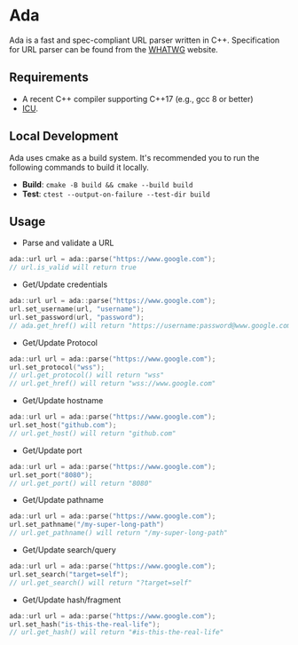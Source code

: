 # Ada

Ada is a fast and spec-compliant URL parser written in C++.
Specification for URL parser can be found from the
[WHATWG](https://url.spec.whatwg.org/#url-parsing) website.

## Requirements

- A recent C++ compiler supporting C++17 (e.g., gcc 8 or better)
- [ICU](https://icu.unicode.org).

## Local Development

Ada uses cmake as a build system. It's recommended you to run the following commands to build it locally.

- **Build**: `cmake -B build && cmake --build build`
- **Test**: `ctest --output-on-failure --test-dir build`

## Usage

- Parse and validate a URL

```cpp
ada::url url = ada::parse("https://www.google.com");
// url.is_valid will return true
```

- Get/Update credentials

```cpp
ada::url url = ada::parse("https://www.google.com");
url.set_username(url, "username");
url.set_password(url, "password");
// ada.get_href() will return "https://username:password@www.google.com"
```

- Get/Update Protocol

```cpp
ada::url url = ada::parse("https://www.google.com");
url.set_protocol("wss");
// url.get_protocol() will return "wss"
// url.get_href() will return "wss://www.google.com"
```

- Get/Update hostname

```cpp
ada::url url = ada::parse("https://www.google.com");
url.set_host("github.com");
// url.get_host() will return "github.com"
```

- Get/Update port

```cpp
ada::url url = ada::parse("https://www.google.com");
url.set_port("8080");
// url.get_port() will return "8080"
```

- Get/Update pathname

```cpp
ada::url url = ada::parse("https://www.google.com");
url.set_pathname("/my-super-long-path")
// url.get_pathname() will return "/my-super-long-path"
```

- Get/Update search/query

```cpp
ada::url url = ada::parse("https://www.google.com");
url.set_search("target=self");
// url.get_search() will return "?target=self"
```

- Get/Update hash/fragment

```cpp
ada::url url = ada::parse("https://www.google.com");
url.set_hash("is-this-the-real-life");
// url.get_hash() will return "#is-this-the-real-life"
```
